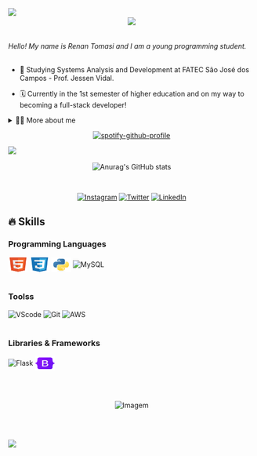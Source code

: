 <!--divisor-->
<img src="https://user-images.githubusercontent.com/73097560/115834477-dbab4500-a447-11eb-908a-139a6edaec5c.gif">

<!--título-->
<div align="center">
    <img src="https://readme-typing-svg.herokuapp.com/?font=Righteous&size=35&center=true&vCenter=true&color=8C67DB&width=500&height=70&duration=4000&lines=<Hello+World!+👋+/>;"/>  
</div>
  
<br>

*Hello! My name is Renan Tomasi and I am a young programming student.* <br><br>
  
  - 🌱 Studying Systems Analysis and Development at FATEC São José dos Campos - Prof. Jessen Vidal.<br>

  - 🗓️ Currently in the 1st semester of higher education and on my way to becoming a full-stack developer!<br>

<details>
  <summary>👨‍💻 More about me </summary>
  
  - 💭 I am 18 years old, currently living in the city of São José dos Campos. I am fluent in English and developing my skills in HTML, CSS, Python and MySQL.<br>
  
  - ⚡I enjoy playing sports (especially basketball), listening to music, and studying whenever possible to expand my knowledge!
</details>

<div align="center">
  
  [![spotify-github-profile](https://spotify-github-profile.vercel.app/api/view?uid=qizt3pwbwcw8gptmkes9bvhdh&cover_image=true&theme=novatorem&show_offline=false&background_color=ffa3a3&interchange=false&bar_color=795889&bar_color_cover=false)](https://github.com/kittinan/spotify-github-profile)
</div>

<img src="https://user-images.githubusercontent.com/73097560/115834477-dbab4500-a447-11eb-908a-139a6edaec5c.gif">

<br>

<div align="center"> 

![Anurag's GitHub stats](https://github-readme-stats.vercel.app/api?username=renan21-tg&theme=tokyonight&icons=true)

</div>

<br>

<div align="center">
  
  [![Instagram](https://img.shields.io/badge/Instagram-E4405F?style=for-the-badge&logo=instagram&logoColor=white)](https://www.instagram.com/_renant_g/)
  [![Twitter](https://img.shields.io/badge/Twitter-1DA1F2?style=for-the-badge&logo=twitter&logoColor=white)](https://twitter.com/_renant_g/)
  [![LinkedIn](https://img.shields.io/badge/LinkedIn-0077B5?style=for-the-badge&logo=linkedin&logoColor=white)](https://www.linkedin.com/in/renan-tomasi-guariente-aa13022b8/)
</div>

## 🔥 Skills

  <div style="flex-basis: 48%;">
    <h3>Programming Languages</h3>
    <img align="center" alt="HTML" height="30" width="40" src="https://raw.githubusercontent.com/devicons/devicon/master/icons/html5/html5-original.svg">
    <img align="center" alt="CSS" height="30" width="40" src="https://raw.githubusercontent.com/devicons/devicon/master/icons/css3/css3-original.svg">
    <img align="center" alt="Python" height="30" width="40" src="https://raw.githubusercontent.com/devicons/devicon/master/icons/python/python-original.svg">
    <img align="center" alt="MySQL" height="30" width="40" src="https://cdn.jsdelivr.net/gh/devicons/devicon@latest/icons/mysql/mysql-original.svg">
    
  </div>

  <br>
  
  <div style="flex-basis: 48%;">
    <h3>Toolss</h3>
    <img align="center" alt="VScode" height="30" width="40" src="https://cdn.jsdelivr.net/gh/devicons/devicon/icons/vscode/vscode-original.svg">
    <img align="center" alt="Git" height="30" width="40" src="https://cdn.jsdelivr.net/gh/devicons/devicon/icons/git/git-original.svg">
    <img align="center" alt="AWS" height="30" width="40" src="https://cdn.jsdelivr.net/gh/devicons/devicon@latest/icons/amazonwebservices/amazonwebservices-plain-wordmark.svg">
  </div>

  <br>  
    
  <div style="flex-basis: 48%;">
    <h3>Libraries & Frameworks</h3>
    <img align="center" alt="Flask" height="30" width="40" src="https://cdn.jsdelivr.net/gh/devicons/devicon@latest/icons/flask/flask-original.svg">
    <img align="center" alt="Bootstrap" height="30" width="40" src="https://raw.githubusercontent.com/devicons/devicon/master/icons/bootstrap/bootstrap-original.svg">

<br><br>
<div align='center'>
  
  <img src="https://i.pinimg.com/originals/93/f0/4b/93f04b4b1103cc4e6410bb4f831acb6c.gif" alt="Imagem">
</div>

<br><br>

<img src="https://user-images.githubusercontent.com/73097560/115834477-dbab4500-a447-11eb-908a-139a6edaec5c.gif">
